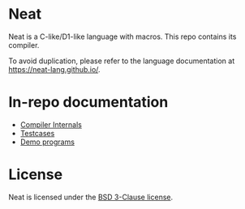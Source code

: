 # Neat

Neat is a C-like/D1-like language with macros. This repo contains its compiler.

To avoid duplication, please refer to the language documentation at <https://neat-lang.github.io/>.

# In-repo documentation

- [Compiler Internals](./doc/index.md)
- [Testcases](./test/runnable/)
- [Demo programs](./demos/)

# License

Neat is licensed under the [BSD 3-Clause license](./LICENSE).
